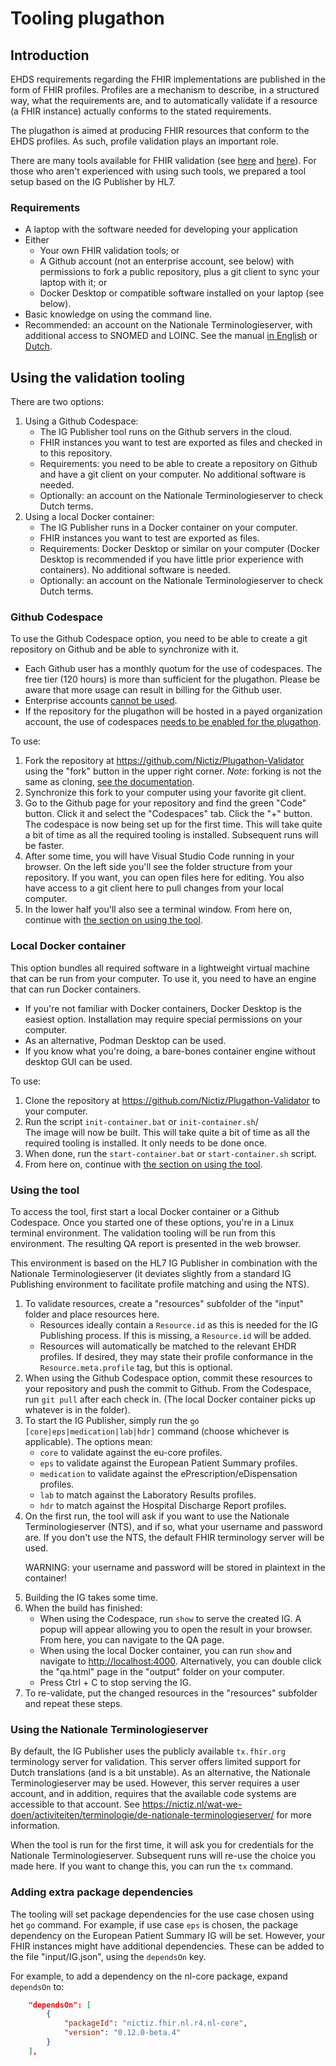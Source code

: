 # Tooling plugathon
## Introduction

EHDS requirements regarding the FHIR implementations are published in the form of FHIR profiles. Profiles are a mechanism to describe, in a structured way, what the requirements are, and to automatically validate if a resource (a FHIR instance) actually conforms to the stated requirements.

The plugathon is aimed at producing FHIR resources that conform to the EHDS profiles. As such, profile validation plays an important role.

There are many tools available for FHIR validation (see [here](https://confluence.hl7.org/spaces/FHIR/pages/35718864/Profile+Tooling) and [here](https://confluence.hl7.org/spaces/FHIR/pages/35718869/Testing+Platforms)). For those who aren't experienced with using such tools, we prepared a tool setup based on the IG Publisher by HL7.

### Requirements

* A laptop with the software needed for developing your application
* Either
    * Your own FHIR validation tools; or
    * A Github account (not an enterprise account, see below) with permissions to fork a public repository, plus a git client to sync your laptop with it; or
    * Docker Desktop or compatible software installed on your laptop (see below).
* Basic knowledge on using the command line.
* Recommended: an account on the Nationale Terminologieserver, with additional access to SNOMED and LOINC. See the manual [in English](https://nictiz.nl/publicaties/national-terminology-server-manual-for-new-users/) or [Dutch](https://nictiz.nl/publicaties/nationale-terminologie-server-handleiding-voor-nieuwe-gebruikers/).

## Using the validation tooling

There are two options:

1. Using a Github Codespace:
    * The IG Publisher tool runs on the Github servers in the cloud.
    * FHIR instances you want to test are exported as files and checked in to this repository.
    * Requirements: you need to be able to create a repository on Github and have a git client on your computer. No additional software is needed.
    * Optionally: an account on the Nationale Terminologieserver to check Dutch terms.
2. Using a local Docker container:
    * The IG Publisher runs in a Docker container on your computer.
    * FHIR instances you want to test are exported as files.
    * Requirements: Docker Desktop or similar on your computer (Docker Desktop is recommended if you have little prior experience with containers). No additional software is needed.
    * Optionally: an account on the Nationale Terminologieserver to check Dutch terms.

### Github Codespace

To use the Github Codespace option, you need to be able to create a git repository on Github and be able to synchronize with it.

* Each Github user has a monthly quotum for the use of codespaces. The free tier (120 hours) is more than sufficient for the plugathon. Please be aware that more usage can result in billing for the Github user.
* Enterprise accounts [cannot be used](https://docs.github.com/en/billing/concepts/product-billing/github-codespaces#free-quota).
* If the repository for the plugathon will be hosted in a payed organization account, the use of codespaces [needs to be enabled for the plugathon](https://docs.github.com/en/codespaces/managing-codespaces-for-your-organization/enabling-or-disabling-github-codespaces-for-your-organization#enabling-or-disabling-github-codespaces).

To use:

1. Fork the repository at <https://github.com/Nictiz/Plugathon-Validator> using the "fork" button in the upper right corner. *Note*: forking is not the same as cloning, [see the documentation](https://docs.github.com/en/pull-requests/collaborating-with-pull-requests/working-with-forks/fork-a-repo).
2. Synchronize this fork to your computer using your favorite git client.
3. Go to the Github page for your repository and find the green "Code" button. Click it and select the "Codespaces" tab. Click the "+" button.<br>The codespace is now being set up for the first time. This will take quite a bit of time as all the required tooling is installed. Subsequent runs will be faster.
4. After some time, you will have Visual Studio Code running in your browser. On the left side you'll see the folder structure from your repository. If you want, you can open files here for editing. You also have access to a git client here to pull changes from your local computer.
5. In the lower half you'll also see a terminal window. From here on, continue with [the section on using the tool](#Using-the-tool).

### Local Docker container

This option bundles all required software in a lightweight virtual machine that can be run from your computer. To use it, you need to have an engine that can run Docker containers.

* If you're not familiar with Docker containers, Docker Desktop is the easiest option. Installation may require special permissions on your computer.
* As an alternative, Podman Desktop can be used.
* If you know what you're doing, a bare-bones container engine without desktop GUI can be used.

To use:
1. Clone the repository at <https://github.com/Nictiz/Plugathon-Validator> to your computer.
2. Run the script `init-container.bat` or `init-container.sh`/<br>The image will now be built. This will take quite a bit of time as all the required tooling is installed. It only needs to be done once.
3. When done, run the `start-container.bat` or `start-container.sh` script.
4. From here on, continue with [the section on using the tool](#Using-the-tool).

### Using the tool

To access the tool, first start a local Docker container or a Github Codespace. Once you started one of these options, you're in a Linux terminal environment. The validation tooling will be run from this environment. The resulting QA report is presented in the web browser.

This environment is based on the HL7 IG Publisher in combination with the Nationale Terminologieserver (it deviates slightly from a standard IG Publishing environment to facilitate profile matching and using the NTS).

1. To validate resources, create a "resources" subfolder of the "input" folder and place resources here.
    * Resources ideally contain a `Resource.id` as this is needed for the IG Publishing process. If this is missing, a `Resource.id` will be added.
    * Resources will automatically be matched to the relevant EHDR profiles. If desired, they may state their profile conformance in the `Resource.meta.profile` tag, but this is optional.
2. When using the Github Codespace option, commit these resources to your repository and push the commit to Github. From the Codespace, run `git pull` after each check in. (The local Docker container picks up whatever is in the folder).
3. To start the IG Publisher, simply run the `go [core|eps|medication|lab|hdr]` command (choose whichever is applicable). The options mean:
    * `core` to validate against the eu-core profiles.
    * `eps` to validate against the European Patient Summary profiles.
    * `medication` to validate against the ePrescription/eDispensation profiles.
    * `lab` to match against the Laboratory Results profiles.
    * `hdr` to match against the Hospital Discharge Report profiles.
4. On the first run, the tool will ask if you want to use the Nationale Terminologieserver (NTS), and if so, what your username and password are. If you don't use the NTS, the default FHIR terminology server will be used.<p>WARNING: your username and password will be stored in plaintext in the container!
5. Building the IG takes some time.
6. When the build has finished:
    * When using the Codespace, run `show` to serve the created IG. A popup will appear allowing you to open the result in your browser. From here, you can navigate to the QA page.
    * When using the local Docker container, you can run `show` and navigate to <http://localhost:4000>. Alternatively, you can double click the "qa.html" page in the "output" folder on your computer.
    * Press Ctrl + C to stop serving the IG.
7. To re-validate, put the changed resources in the "resources" subfolder and repeat these steps.

### Using the Nationale Terminologieserver

By default, the IG Publisher uses the publicly available `tx.fhir.org` terminology server for validation. This server offers limited support for Dutch translations (and is a bit unstable). As an alternative, the Nationale Terminologieserver may be used. However, this server requires a user account, and in addition, requires that the available code systems are accessible to that account. See https://nictiz.nl/wat-we-doen/activiteiten/terminologie/de-nationale-terminologieserver/ for more information.

When the tool is run for the first time, it will ask you for credentials for the Nationale Terminologieserver. Subsequent runs will re-use the choice you made here. If you want to change this, you can run the `tx` command.

### Adding extra package dependencies

The tooling will set package dependencies for the use case chosen using het `go` command. For example, if use case `eps` is chosen, the package dependency on the European Patient Summary IG will be set. However, your FHIR instances might have additional dependencies. These can be added to the file "input/IG.json", using the `dependsOn` key.

For example, to add a dependency on the nl-core package, expand `dependsOn` to:

```json
    "dependsOn": [
        {
            "packageId": "nictiz.fhir.nl.r4.nl-core",
            "version": "0.12.0-beta.4"
        }
    ],
```
